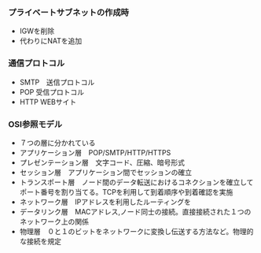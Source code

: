 ###  プライベートサブネットの作成時

- IGWを削除
- 代わりにNATを追加

### 通信プロトコル

- SMTP　送信プロトコル
- POP 受信プロトコル
- HTTP WEBサイト

### OSI参照モデル

- ７つの層に分かれている
- アプリケーション層　POP/SMTP/HTTP/HTTPS
- プレゼンテーション層　文字コード、圧縮、暗号形式
- セッション層　アプリケーション間でセッションの確立
- トランスポート層　ノード間のデータ転送におけるコネクションを確立してポート番号を割り当てる。TCPを利用して到着順序や到着確認を実施
- ネットワーク層　IPアドレスを利用したルーティングを
- データリンク層　MACアドレス,ノード同士の接続。直接接続された１つのネットワーク上の関係
- 物理層　０と１のビットをネットワークに変換し伝送する方法など。物理的な接続を規定
